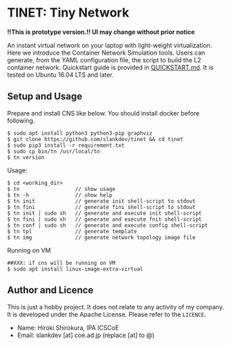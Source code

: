 
# TINET: Tiny Network

**!!This is prototype version.!! UI may change without prior notice**

An instant virtual network on your laptop with light-weight virtualization.
Here we introduce the Container Network Simulation tools.
Users can generate,  from the YAML configuration file,
the script to build the L2 container network.
Quickstart guide is provided in [QUICKSTART.md](docs/QUICKSTART.md).
It is tested on Ubuntu 16.04 LTS and later.

## Setup and Usage

Prepare and install CNS like below.
You should install docker before following.
```
$ sudo apt install python3 python3-pip graphviz
$ git clone https://github.com/slankdev/tinet && cd tinet
$ sudo pip3 install -r requirement.txt
$ sudo cp bin/tn /usr/local/tn
$ tn version
```

Usage:
```
$ cd <working_dir>
$ tn                  // show usage
$ tn -h               // show help
$ tn init             // generate init shell-script to stdout
$ tn fini             // generate fini shell-script to stdout
$ tn init | sudo sh   // generate and execute init shell-script
$ tn fini | sudo sh   // generate and execute fnit shell-script
$ tn conf | sudo sh   // generate and execute config shell-script
$ tn tpl              // generate template
$ tn img              // generate network topology image file
```

Running on VM
```
##XXX: if cns will be running on VM
$ sudo apt install linux-image-extra-virtual
```

## Author and Licence

This is just a hobby project. It does not relate to any activity of my company.
It is developed under the Apache License. Please refer to the `LICENCE`.

- Name: Hiroki Shirokura, IPA ICSCoE
- Email: slankdev [at] coe.ad.jp (replace [at] to @)

